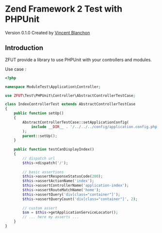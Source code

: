 Zend Framework 2 Test with PHPUnit
==============

Version 0.1.0 Created by [Vincent Blanchon](http://developpeur-zend-framework.fr/)

Introduction
------------

ZFUT provide a library to use PHPUnit with your controllers and modules.

Use case :

```php
<?php

namespace ModuleTest\Application\Controller;

use ZFUT\Test\PHPUnit\Controller\AbstractControllerTestCase;

class IndexControllerTest extends AbstractControllerTestCase
{    
    public function setUp()
    {
        AbstractControllerTestCase::setApplicationConfig(
            include __DIR__ . '/../../../config/application.config.php'
        );
        parent::setUp();
    }
    
    public function testCanDisplayIndex()
    {
        // dispatch url
        $this->dispatch('/');
        
        // basic assertions
        $this->assertResponseStatusCode(200);
        $this->assertActionName('index');
        $this->assertControllerName('application-index');
        $this->assertRouteMatchName('home');
        $this->assertQuery('div[class="container"]');
        $this->assertQueryCount('div[class="container"]', 2);
        
        // custom assert
        $sm = $this->getApplicationServiceLocator();
        // ... here my asserts ...
    }
}
```
